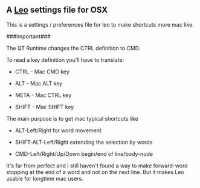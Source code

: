 ## A [Leo](http://leoeditor.com/) settings file for OSX ##


This is a settings / preferences file for leo to make shortcuts more mac like.

###Important###

The QT Runtime changes the CTRL definition to CMD.

To read a key definition you'll have to translate:

+ CTRL  -  Mac CMD key

+ ALT  -  Mac ALT key

+ META  -  Mac CTRL key

+ SHIFT  -  Mac SHIFT key



The main purpose is to get mac typical shortcuts like

+ ALT-Left/Right for word movement

+ SHIFT-ALT-Left/Right extending the selection by words

+ CMD-Left/Right/Up/Down begin/end of line/body-node

It's far from perfect and I still haven't found a way to make forward-word stopping at the end of a word and not on the next line. But it makes Leo usable for longtime mac users.


